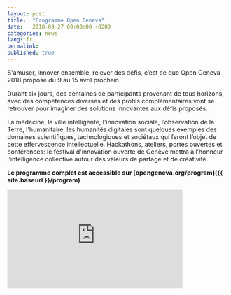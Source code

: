 ```yaml
---
layout: post
title:  "Programme Open Geneva"
date:   2018-03-27 00:00:00 +0200
categories: news
lang: fr
permalink:
published: true
---
```


S'amuser, innover ensemble, relever des défis, c’est ce que Open Geneva 2018 propose du 9 au 15 avril prochain.


Durant six jours, des centaines de participants provenant de tous horizons,  avec des compétences diverses et des profils complémentaires vont se retrouver pour imaginer des solutions innovantes aux défis proposés.

La médecine, la ville intelligente, l'innovation sociale, l’observation de la Terre, l'humanitaire, les humanités digitales sont quelques exemples des domaines scientifiques, technologiques et sociétaux qui feront l’objet de cette effervescence intellectuelle. Hackathons, ateliers, portes ouvertes et conférences: le festival d'innovation ouverte de Genève mettra à l’honneur l’intelligence collective autour des valeurs de partage et de créativité.

<strong>Le programme complet est accessible sur [opengeneva.org/program]({{ site.baseurl }}/program)</strong>


<iframe width="400" height="225" src="https://www.youtube.com/embed/P5yvNJGwFKg?rel=0" frameborder="0" allow="autoplay; encrypted-media" allowfullscreen></iframe>

